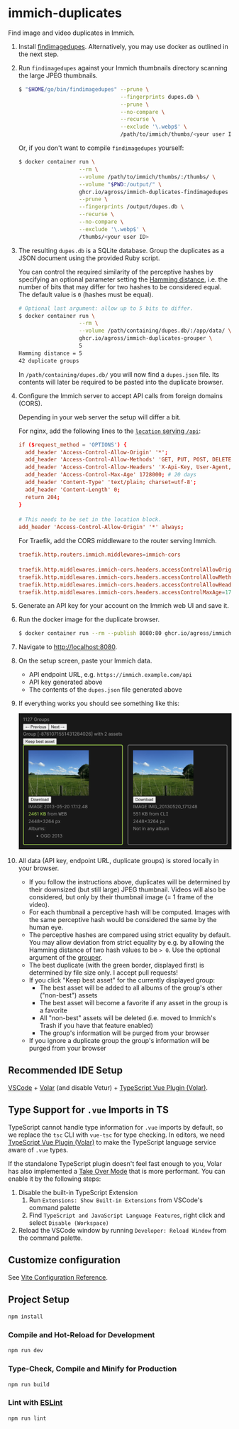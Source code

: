 # immich-duplicates

Find image and video duplicates in Immich.

1. Install [findimagedupes](https://gitlab.com/opennota/findimagedupes).
   Alternatively, you may use docker as outlined in the next step.

1. Run `findimagedupes` against your Immich thumbnails directory scanning the
   large JPEG thumbnails.

   ```sh
   $ "$HOME/go/bin/findimagedupes" --prune \
                                   --fingerprints dupes.db \
                                   --prune \
                                   --no-compare \
                                   --recurse \
                                   --exclude '\.webp$' \
                                   /path/to/immich/thumbs/<your user ID>
   ```

   Or, if you don't want to compile `findimagedupes` yourself:

   ```sh
   $ docker container run \
                      --rm \
                      --volume /path/to/immich/thumbs/:/thumbs/ \
                      --volume "$PWD:/output/" \
                      ghcr.io/agross/immich-duplicates-findimagedupes \
                      --prune \
                      --fingerprints /output/dupes.db \
                      --recurse \
                      --no-compare \
                      --exclude '\.webp$' \
                      /thumbs/<your user ID>
   ```

1. The resulting `dupes.db` is a SQLite database. Group the duplicates as a
   JSON document using the provided Ruby script.

   <a id="hamming"></a>You can control the required similarity of the perceptive hashes
   by specifying an optional parameter setting the
   [Hamming distance](https://en.wikipedia.org/wiki/Hamming_distance), i.e. the
   number of bits that may differ for two hashes to be considered equal. The
   default value is `0` (hashes must be equal).

   ```sh
   # Optional last argument: allow up to 5 bits to differ.
   $ docker container run \
                      --rm \
                      --volume /path/containing/dupes.db/:/app/data/ \
                      ghcr.io/agross/immich-duplicates-grouper \
                      5
   Hamming distance = 5
   42 duplicate groups
   ```

   In `/path/containing/dupes.db/` you will now find a `dupes.json` file.
   Its contents will later be required to be pasted into the duplicate browser.

1. Configure the Immich server to accept API calls from foreign domains (CORS).

   Depending in your web server the setup will differ a bit.

   For nginx, add the following lines to the
   [`location` serving `/api`](https://github.com/immich-app/immich/blob/main/nginx/templates/default.conf.template#L61):

   ```conf
   if ($request_method = 'OPTIONS') {
     add_header 'Access-Control-Allow-Origin' '*';
     add_header 'Access-Control-Allow-Methods' 'GET, PUT, POST, DELETE, OPTIONS';
     add_header 'Access-Control-Allow-Headers' 'X-Api-Key, User-Agent, Content-Type';
     add_header 'Access-Control-Max-Age' 1728000; # 20 days
     add_header 'Content-Type' 'text/plain; charset=utf-8';
     add_header 'Content-Length' 0;
     return 204;
   }

   # This needs to be set in the location block.
   add_header 'Access-Control-Allow-Origin' '*' always;
   ```

   For Traefik, add the CORS middleware to the router serving Immich.

   ```conf
   traefik.http.routers.immich.middlewares=immich-cors

   traefik.http.middlewares.immich-cors.headers.accessControlAllowOriginList=*
   traefik.http.middlewares.immich-cors.headers.accessControlAllowMethods=GET, PUT, POST, DELETE, OPTIONS
   traefik.http.middlewares.immich-cors.headers.accessControlAllowHeaders=X-Api-Key, User-Agent, Content-Type
   traefik.http.middlewares.immich-cors.headers.accessControlMaxAge=1728000
   ```

1. Generate an API key for your account on the Immich web UI and save it.
1. Run the docker image for the duplicate browser.

   ```sh
   $ docker container run --rm --publish 8080:80 ghcr.io/agross/immich-duplicates-browser
   ```

1. Navigate to [http://localhost:8080](http://localhost:8080).
1. On the setup screen, paste your Immich data.

   * API endpoint URL, e.g. `https://immich.example.com/api`
   * API key generated above
   * The contents of the `dupes.json` file generated above

1. If everything works you should see something like this:

   ![Sample screenshot](img/sample.png)

1. All data (API key, endpoint URL, duplicate groups) is stored locally in your
   browser.

   * If you follow the instructions above, duplicates will be determined by
     their downsized (but still large) JPEG thumbnail. Videos will also be
     considered, but only by their thumbnail image (= 1 frame of the video).
   * For each thumbnail a perceptive hash will be computed. Images with the same
     perceptive hash would be considered the same by the human eye.
   * The perceptive hashes are compared using strict equality by default. You
     may allow deviation from strict equality by e.g. by allowing the Hamming
     distance of two hash values to be `> 0`. Use the optional argument of the
     [grouper](#hamming).
   * The best duplicate (with the green border, displayed first) is determined
     by file size only. I accept pull requests!
   * If you click "Keep best asset" for the currently displayed group:
     * The best asset will be added to all albums of the group's other
       ("non-best") assets
     * The best asset will become a favorite if any asset in the group is a
       favorite
     * All "non-best" assets will be deleted (i.e. moved to Immich's Trash if
       you have that feature enabled)
     * The group's information will be purged from your browser
   * If you ignore a duplicate group the group's information will be purged from
     your browser

## Recommended IDE Setup

[VSCode](https://code.visualstudio.com/) + [Volar](https://marketplace.visualstudio.com/items?itemName=Vue.volar) (and disable Vetur) + [TypeScript Vue Plugin (Volar)](https://marketplace.visualstudio.com/items?itemName=Vue.vscode-typescript-vue-plugin).

## Type Support for `.vue` Imports in TS

TypeScript cannot handle type information for `.vue` imports by default, so we replace the `tsc` CLI with `vue-tsc` for type checking. In editors, we need [TypeScript Vue Plugin (Volar)](https://marketplace.visualstudio.com/items?itemName=Vue.vscode-typescript-vue-plugin) to make the TypeScript language service aware of `.vue` types.

If the standalone TypeScript plugin doesn't feel fast enough to you, Volar has also implemented a [Take Over Mode](https://github.com/johnsoncodehk/volar/discussions/471#discussioncomment-1361669) that is more performant. You can enable it by the following steps:

1. Disable the built-in TypeScript Extension
    1) Run `Extensions: Show Built-in Extensions` from VSCode's command palette
    2) Find `TypeScript and JavaScript Language Features`, right click and select `Disable (Workspace)`
2. Reload the VSCode window by running `Developer: Reload Window` from the command palette.

## Customize configuration

See [Vite Configuration Reference](https://vitejs.dev/config/).

## Project Setup

```sh
npm install
```

### Compile and Hot-Reload for Development

```sh
npm run dev
```

### Type-Check, Compile and Minify for Production

```sh
npm run build
```

### Lint with [ESLint](https://eslint.org/)

```sh
npm run lint
```
